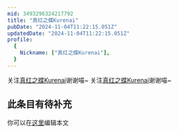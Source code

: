 ```yaml
---
mid: 3493296324217792
title: "真红之蝶Kurenai"
pubDate: "2024-11-04T11:22:15.051Z"
updatedDate: "2024-11-04T11:22:15.051Z"
profile:
  {
    Nickname: ["真红之蝶Kurenai"],
  }
---
```


关注[真红之蝶Kurenai](https://space.bilibili.com/3493296324217792)谢谢喵~ 关注[真红之蝶Kurenai](https://space.bilibili.com/3493296324217792)谢谢喵~

## 此条目有待补充
你可以在[这里](https://github.com/Yuhanawa/VTuber.ICU/edit/master/src/content/v/真红之蝶Kurenai/index.md)编辑本文
